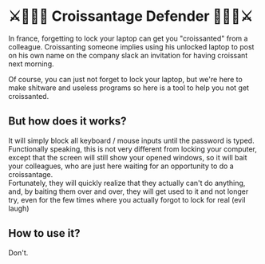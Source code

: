 # ⚔️🥐🥐🥐 Croissantage Defender 🥐🥐🥐⚔️

In france, forgetting to lock your laptop can get you "croissanted" from a colleague. Croissanting someone implies using his unlocked laptop to post on his own name on the company slack an invitation for having croissant next morning.   

Of course, you can just not forget to lock your laptop, but we're here to make shitware and useless programs so here is a tool to help you not get croissanted.

## But how does it works?

It will simply block all keyboard / mouse inputs until the password is typed. Functionally speaking, this is not very different from locking your computer, except that the screen will still show your opened windows, so it will bait your colleagues, who are just here waiting for an opportunity to do a croissantage.   
Fortunately, they will quickly realize that they actually can't do anything, and, by baiting them over and over, they will get used to it and not longer try, even for the few times where you actually forgot to lock for real (evil laugh)

## How to use it?

Don't.